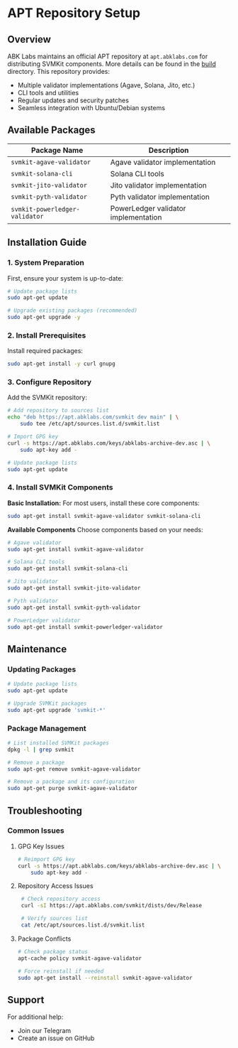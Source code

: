 # APT Repository Setup

## Overview

ABK Labs maintains an official APT repository at `apt.abklabs.com` for distributing SVMKit components. More details can be found in the [build](../build/) directory. This repository provides:

- Multiple validator implementations (Agave, Solana, Jito, etc.)
- CLI tools and utilities
- Regular updates and security patches
- Seamless integration with Ubuntu/Debian systems

## Available Packages

| Package Name                   | Description                          |
| ------------------------------ | ------------------------------------ |
| `svmkit-agave-validator`       | Agave validator implementation       |
| `svmkit-solana-cli`            | Solana CLI tools                     |
| `svmkit-jito-validator`        | Jito validator implementation        |
| `svmkit-pyth-validator`        | Pyth validator implementation        |
| `svmkit-powerledger-validator` | PowerLedger validator implementation |

## Installation Guide

### 1. System Preparation

First, ensure your system is up-to-date:

```bash
# Update package lists
sudo apt-get update

# Upgrade existing packages (recommended)
sudo apt-get upgrade -y
```

### 2. Install Prerequisites

Install required packages:

```bash
sudo apt-get install -y curl gnupg
```

### 3. Configure Repository

Add the SVMKit repository:

```bash
# Add repository to sources list
echo "deb https://apt.abklabs.com/svmkit dev main" | \
    sudo tee /etc/apt/sources.list.d/svmkit.list

# Import GPG key
curl -s https://apt.abklabs.com/keys/abklabs-archive-dev.asc | \
    sudo apt-key add -

# Update package lists
sudo apt-get update
```

### 4. Install SVMKit Components

**Basic Installation:**
For most users, install these core components:

```bash
sudo apt-get install svmkit-agave-validator svmkit-solana-cli
```

**Available Components**
Choose components based on your needs:

```bash
# Agave validator
sudo apt-get install svmkit-agave-validator

# Solana CLI tools
sudo apt-get install svmkit-solana-cli

# Jito validator
sudo apt-get install svmkit-jito-validator

# Pyth validator
sudo apt-get install svmkit-pyth-validator

# PowerLedger validator
sudo apt-get install svmkit-powerledger-validator
```

## Maintenance

### Updating Packages

```bash
# Update package lists
sudo apt-get update

# Upgrade SVMKit packages
sudo apt-get upgrade 'svmkit-*'
```

### Package Management

```bash
# List installed SVMKit packages
dpkg -l | grep svmkit

# Remove a package
sudo apt-get remove svmkit-agave-validator

# Remove a package and its configuration
sudo apt-get purge svmkit-agave-validator
```

## Troubleshooting

### Common Issues

1. GPG Key Issues

   ```bash
   # Reimport GPG key
   curl -s https://apt.abklabs.com/keys/abklabs-archive-dev.asc | \
       sudo apt-key add -
   ```

2. Repository Access Issues

   ```bash
    # Check repository access
    curl -sI https://apt.abklabs.com/svmkit/dists/dev/Release

    # Verify sources list
    cat /etc/apt/sources.list.d/svmkit.list
   ```

3. Package Conflicts

   ```bash
   # Check package status
   apt-cache policy svmkit-agave-validator

   # Force reinstall if needed
   sudo apt-get install --reinstall svmkit-agave-validator
   ```

## Support

For additional help:

- Join our Telegram
- Create an issue on GitHub
